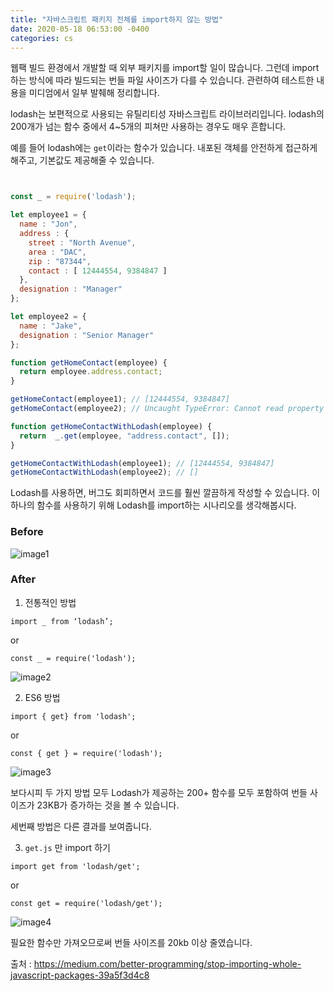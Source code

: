 ```yaml
---
title: "자바스크립트 패키지 전체를 import하지 않는 방법"
date: 2020-05-18 06:53:00 -0400
categories: cs
---
```


웹팩 빌드 환경에서 개발할 때 외부 패키지를 import할 일이 많습니다.
그런데 import하는 방식에 따라 빌드되는 번들 파일 사이즈가 다를 수 있습니다. 
관련하여 테스트한 내용을 미디엄에서 일부 발췌해 정리합니다.

lodash는 보편적으로 사용되는 유틸리티성 자바스크립트 라이브러리입니다.
lodash의 200개가 넘는 함수 중에서 4~5개의 피쳐만 사용하는 경우도 매우 흔합니다.

예를 들어 lodash에는 ```get```이라는 함수가 있습니다.
내포된 객체를 안전하게 접근하게 해주고, 기본값도 제공해줄 수 있습니다.

```js


const _ = require('lodash');

let employee1 = {
  name : "Jon",
  address : {
    street : "North Avenue",
    area : "DAC",
    zip : "87344",
    contact : [ 12444554, 9384847 ]
  },
  designation : "Manager"
};

let employee2 = {
  name : "Jake",
  designation : "Senior Manager"
};

function getHomeContact(employee) {
  return employee.address.contact;
}

getHomeContact(employee1); // [12444554, 9384847]
getHomeContact(employee2); // Uncaught TypeError: Cannot read property 'contact' of undefined

function getHomeContactWithLodash(employee) {
  return  _.get(employee, "address.contact", []);
}

getHomeContactWithLodash(employee1); // [12444554, 9384847]
getHomeContactWithLodash(employee2); // []
```

Lodash를 사용하면, 버그도 회피하면서 코드를 훨씬 깔끔하게 작성할 수 있습니다.
이 하나의 함수를 사용하기 위해 Lodash를 import하는 시나리오를 생각해봅시다.

### Before
![image1](https://miro.medium.com/max/700/1*mWo80yDO2FFXGiBN1nx3vg.png)

### After

1. 전통적인 방법

```import _ from ‘lodash’;```

or

```const _ = require('lodash');```

![image2](https://miro.medium.com/max/700/1*DyhARPupbP7hsoBnf6jPfw.png)

2. ES6 방법

```import { get} from 'lodash';```

or

```const { get } = require('lodash');```

![image3](https://miro.medium.com/max/700/1*7wbsdPBOpUz3NqCo6-hVog.png)


보다시피 두 가지 방법 모두 Lodash가 제공하는 200+ 함수를 모두 포함하여 번들 사이즈가 23KB가 증가하는 것을 볼 수 있습니다.

세번째 방법은 다른 결과를 보여줍니다.

3. ```get.js``` 만 import 하기

```import get from 'lodash/get';```

or

```const get = require('lodash/get');```

![image4](https://miro.medium.com/max/700/1*Wm5ILeI9hLKSpQnzkoC8bQ.png)

필요한 함수만 가져오므로써 번들 사이즈를 20kb 이상 줄였습니다.



출처 : https://medium.com/better-programming/stop-importing-whole-javascript-packages-39a5f3d4c8


<style type="text/css">
@media (min-width: 64em) {
  .archive pre { font-size: 0.85em; }
	.archive li,
	.archive p {
		font-size: 0.84em;
	}
}
@media (min-width: 80em) {
	.archive li,
	.archive p {
		font-size: 0.72em;
	}
}
</style>